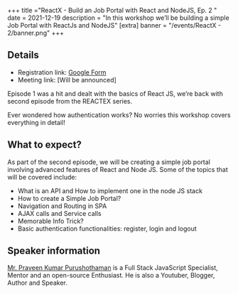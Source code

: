 +++
title ="ReactX - Build an Job Portal with React and NodeJS, Ep. 2 "
date = 2021-12-19
description = "In this workshop we’ll be building a simple Job Portal with ReactJs and NodeJS"
[extra]
banner = "/events/ReactX - 2/banner.png"
+++

## Details

-   Registration link: [Google
    Form](https://docs.google.com/forms/d/e/1FAIpQLSccwKmhwbtgewiMCzgRBajirg7edB0hVSTEdQgNWwnIl-KiHw/viewform)
-   Meeting link:
    [Will be announced]

Episode 1 was a hit and dealt with the basics of React JS, we’re back with second episode from the REACTEX series.

Ever wondered how authentication works? No worries this workshop covers everything in detail!

## What to expect?

As part of the second episode, we will be creating a simple job portal involving advanced features of React and Node JS. 
Some of the topics that will be covered include:

-   What is an API and How to implement one in the node JS stack
-   How to create a Simple Job Portal?
-   Navigation and Routing in SPA
-   AJAX calls and Service calls
-   Memorable Info Trick?
-   Basic authentication functionalities: register, login and logout

## Speaker information

[Mr. Praveen Kumar Purushothaman](https://praveen.science/) is a Full Stack JavaScript Specialist, Mentor and an open-source Enthusiast. 
He is also a Youtuber, Blogger, Author and Speaker.
